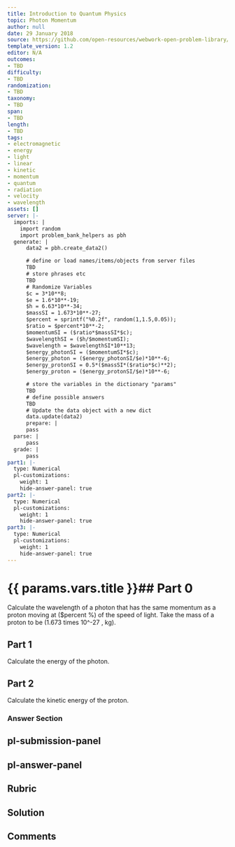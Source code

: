 ```yaml
---
title: Introduction to Quantum Physics
topic: Photon Momentum
author: null
date: 29 January 2018
source: https://github.com/open-resources/webwork-open-problem-library/tree/master/Contrib/BrockPhysics/College_Physics_Urone/29.Introduction_to_Quantum_Physics/29-04.Photon_Momentum/NU_U17_29_04_007.pg
template_version: 1.2
editor: N/A
outcomes:
- TBD
difficulty:
- TBD
randomization:
- TBD
taxonomy:
- TBD
span:
- TBD
length:
- TBD
tags:
- electromagnetic
- energy
- light
- linear
- kinetic
- momentum
- quantum
- radiation
- velocity
- wavelength
assets: []
server: |-
  imports: |
    import random
    import problem_bank_helpers as pbh
  generate: |
      data2 = pbh.create_data2()

      # define or load names/items/objects from server files
      TBD
      # store phrases etc
      TBD
      # Randomize Variables
      $c = 3*10**8;
      $e = 1.6*10**-19;
      $h = 6.63*10**-34;
      $massSI = 1.673*10**-27;
      $percent = sprintf("%0.2f", random(1,1.5,0.05));
      $ratio = $percent*10**-2;
      $momentumSI = ($ratio*$massSI*$c);
      $wavelengthSI = ($h/$momentumSI);
      $wavelength = $wavelengthSI*10**13;
      $energy_photonSI = ($momentumSI*$c);
      $energy_photon = ($energy_photonSI/$e)*10**-6;
      $energy_protonSI = 0.5*($massSI*($ratio*$c)**2);
      $energy_proton = ($energy_protonSI/$e)*10**-6;

      # store the variables in the dictionary "params"
      TBD
      # define possible answers
      TBD
      # Update the data object with a new dict
      data.update(data2)
      prepare: |
      pass
  parse: |
      pass
  grade: |
      pass
part1: |-
  type: Numerical
  pl-customizations:
    weight: 1
    hide-answer-panel: true
part2: |-
  type: Numerical
  pl-customizations:
    weight: 1
    hide-answer-panel: true
part3: |-
  type: Numerical
  pl-customizations:
    weight: 1
    hide-answer-panel: true
---
```


# {{ params.vars.title }}## Part 0 
Calculate the wavelength of a photon that has the same momentum as a proton moving at ($percent %) of the speed of light. Take the mass of a proton to be (1.673 times 10^-27 , kg). 
## Part 1 
Calculate the energy of the photon. 
## Part 2 
Calculate the kinetic energy of the proton. 


### Answer Section 


## pl-submission-panel 


## pl-answer-panel 


## Rubric 


## Solution 


## Comments 


